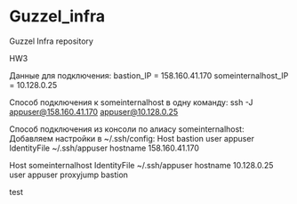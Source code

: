 # Guzzel_infra
Guzzel Infra repository

HW3

Данные для подключения:
bastion_IP = 158.160.41.170
someinternalhost_IP = 10.128.0.25

Способ подключения к someinternalhost в одну команду:
ssh -J appuser@158.160.41.170 appuser@10.128.0.25

Способ подключения из консоли по алиасу someinternalhost:
Добавляем настройки в ~/.ssh/config:
Host bastion
  user appuser
  IdentityFile ~/.ssh/appuser
  hostname 158.160.41.170

Host someinternalhost
  IdentityFile ~/.ssh/appuser
  hostname 10.128.0.25
  user appuser
  proxyjump bastion

test
